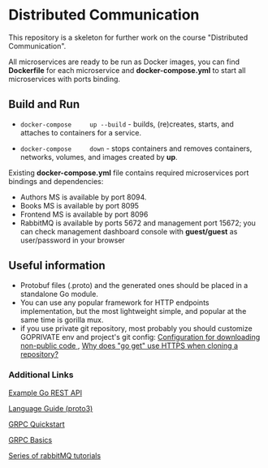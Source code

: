 # Distributed Communication

This repository is a skeleton for further work on the course "Distributed Communication".

All microservices are ready to be run as Docker images, you can find **Dockerfile** for each microservice and **docker-compose.yml** to start all microservices with ports binding.

## Build and Run

- ```docker-compose 	up --build```  - builds, (re)creates, starts, and attaches to containers for a service.

- ```docker-compose 	down``` - stops containers and removes containers, networks, volumes, and images created by **up**. 	 	

Existing **docker-compose.yml** file contains required microservices port bindings and dependencies:
- Authors MS is available by port 8094.
- Books MS is available by port 8095
- Frontend MS is available by port 8096
- RabbitMQ is available by ports 5672 and management port 15672; you can check management dashboard console with **guest/guest** as user/password in your browser

## Useful information
- Protobuf files (.proto) and the generated ones should be placed in a standalone Go module. 
- You can use any popular framework for HTTP endpoints implementation, but the most lightweight simple, and popular at the same time is gorilla mux.
- if you use private git repository, most probably you should customize GOPRIVATE env and project's git config: [Configuration for downloading non-public code ](https://tip.golang.org/cmd/go/#hdr-Configuration_for_downloading_non_public_code), [Why does "go get" use HTTPS when cloning a repository?](https://golang.org/doc/faq#git_https)

### Additional Links

[Example Go REST API ](https://thenewstack.io/make-a-restful-json-api-go/)

[Language Guide (proto3)](https://developers.google.com/protocol-buffers/docs/proto3)

[GRPC Quickstart](https://grpc.io/docs/languages/go/quickstart/)

[GRPC Basics](https://grpc.io/docs/languages/go/basics/)

[Series of rabbitMQ tutorials](https://www.rabbitmq.com/tutorials/tutorial-one-go.html)